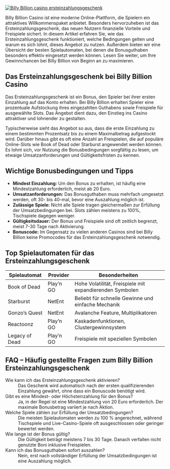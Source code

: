 [![Billy Billion casino ersteinzahlungsgeschenk](https://123-caf.pages.dev/gitsignup.png)](https://vrmoo.ru/Bt82HjjY)

<p>Billy Billion Casino ist eine moderne Online-Plattform, die Spielern ein attraktives Willkommenspaket anbietet. Besonders hervorzuheben ist das Ersteinzahlungsgeschenk, das neuen Nutzern finanzielle Vorteile und Freispiele sichert. In diesem Artikel erfahren Sie, wie das Ersteinzahlungsgeschenk funktioniert, welche Bedingungen gelten und warum es sich lohnt, dieses Angebot zu nutzen. Außerdem bieten wir eine Übersicht der besten Spielautomaten, bei denen die Bonusguthaben besonders effektiv eingesetzt werden können. Lesen Sie weiter, um Ihre Gewinnchancen bei Billy Billion von Beginn an zu maximieren.</p>  <h2>Das Ersteinzahlungsgeschenk bei Billy Billion Casino</h2> <p>Das Ersteinzahlungsgeschenk ist ein Bonus, den Spieler bei ihrer ersten Einzahlung auf das Konto erhalten. Bei Billy Billion erhalten Spieler eine prozentuale Aufstockung ihres eingezahlten Guthabens sowie Freispiele für ausgewählte Slots. Das Angebot dient dazu, den Einstieg ins Casino attraktiver und lohnender zu gestalten.</p> <p>Typischerweise sieht das Angebot so aus, dass die erste Einzahlung zu einem bestimmten Prozentsatz bis zu einem Maximalbetrag aufgestockt wird. Darüber hinaus gibt es oft eine Anzahl an Freispielen, die auf populäre Online-Slots wie Book of Dead oder Starburst angewendet werden können. Es lohnt sich, vor Nutzung die Bonusbedingungen sorgfältig zu lesen, um etwaige Umsatzanforderungen und Gültigkeitsfristen zu kennen.</p>  <h2>Wichtige Bonusbedingungen und Tipps</h2> <ul>   <li><strong>Mindest Einzahlung:</strong> Um den Bonus zu erhalten, ist häufig eine Mindestzahlung erforderlich, meist ab 20 Euro.</li>   <li><strong>Umsatzanforderungen:</strong> Das Bonusguthaben muss mehrfach umgesetzt werden, oft 30- bis 40-mal, bevor eine Auszahlung möglich ist.</li>   <li><strong>Zulässige Spiele:</strong> Nicht alle Spiele tragen gleichermaßen zur Erfüllung der Umsatzbedingungen bei. Slots zählen meistens zu 100%, Tischspiele dagegen weniger.</li>   <li><strong>Gültigkeitsdauer:</strong> Der Bonus und Freispiele sind oft zeitlich begrenzt, meist 7-30 Tage nach Aktivierung.</li>   <li><strong>Bonuscode:</strong> Im Gegensatz zu vielen anderen Casinos sind bei Billy Billion keine Promocodes für das Ersteinzahlungsgeschenk notwendig.</li> </ul>  <h2>Top Spielautomaten für das Ersteinzahlungsgeschenk</h2> <table>   <thead>     <tr>       <th>Spielautomat</th>       <th>Provider</th>       <th>Besonderheiten</th>     </tr>   </thead>   <tbody>     <tr>       <td>Book of Dead</td>       <td>Play’n GO</td>       <td>Hohe Volatilität, Freispiele mit expandierenden Symbolen</td>     </tr>     <tr>       <td>Starburst</td>       <td>NetEnt</td>       <td>Beliebt für schnelle Gewinne und einfache Mechanik</td>     </tr>     <tr>       <td>Gonzo’s Quest</td>       <td>NetEnt</td>       <td>Avalanche Feature, Multiplikatoren</td>     </tr>     <tr>       <td>Reactoonz</td>       <td>Play’n GO</td>       <td>Kaskadenfunktionen, Clustergewinnsystem</td>     </tr>     <tr>       <td>Legacy of Dead</td>       <td>Play’n GO</td>       <td>Freispiele mit speziellen Symbolen</td>     </tr>   </tbody> </table>  <h2>FAQ – Häufig gestellte Fragen zum Billy Billion Ersteinzahlungsgeschenk</h2> <dl>   <dt>Wie kann ich das Ersteinzahlungsgeschenk aktivieren?</dt>   <dd>Das Geschenk wird automatisch nach der ersten qualifizierenden Einzahlung gewährt, ohne dass ein Bonuscode benötigt wird.</dd>   <dt>Gibt es eine Mindest- oder Höchsteinzahlung für den Bonus?</dt>   <dd>Ja, in der Regel ist eine Mindestzahlung von 20 Euro erforderlich. Der maximale Bonusbetrag variiert je nach Aktion.</dd>   <dt>Welche Spiele zählen zur Erfüllung der Umsatzbedingungen?</dt>   <dd>Die meisten Spielautomaten werden zu 100 % angerechnet, während Tischspiele und Live-Casino-Spiele oft ausgeschlossen oder geringer bewertet werden.</dd>   <dt>Wie lange ist der Bonus gültig?</dt>   <dd>Die Gültigkeit beträgt meistens 7 bis 30 Tage. Danach verfallen nicht genutzte Boni inklusive Freispielen.</dd>   <dt>Kann ich das Bonusguthaben sofort auszahlen?</dt>   <dd>Nein, erst nach vollständiger Erfüllung der Umsatzbedingungen ist eine Auszahlung möglich.</dd> </dl>